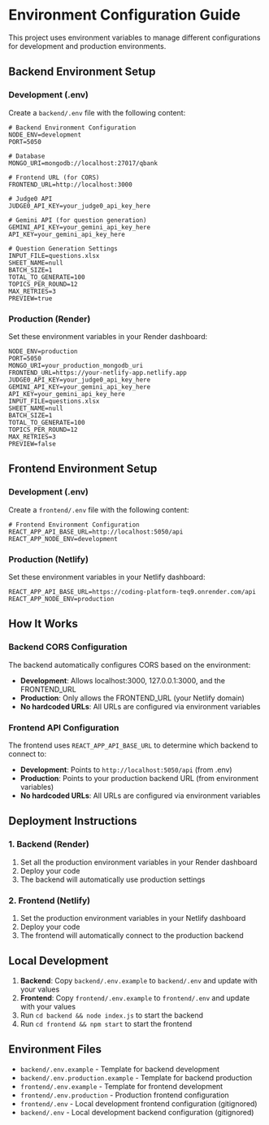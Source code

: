 # Environment Configuration Guide

This project uses environment variables to manage different configurations for development and production environments.

## Backend Environment Setup

### Development (.env)
Create a `backend/.env` file with the following content:

```env
# Backend Environment Configuration
NODE_ENV=development
PORT=5050

# Database
MONGO_URI=mongodb://localhost:27017/qbank

# Frontend URL (for CORS)
FRONTEND_URL=http://localhost:3000

# Judge0 API
JUDGE0_API_KEY=your_judge0_api_key_here

# Gemini API (for question generation)
GEMINI_API_KEY=your_gemini_api_key_here
API_KEY=your_gemini_api_key_here

# Question Generation Settings
INPUT_FILE=questions.xlsx
SHEET_NAME=null
BATCH_SIZE=1
TOTAL_TO_GENERATE=100
TOPICS_PER_ROUND=12
MAX_RETRIES=3
PREVIEW=true
```

### Production (Render)
Set these environment variables in your Render dashboard:

```env
NODE_ENV=production
PORT=5050
MONGO_URI=your_production_mongodb_uri
FRONTEND_URL=https://your-netlify-app.netlify.app
JUDGE0_API_KEY=your_judge0_api_key_here
GEMINI_API_KEY=your_gemini_api_key_here
API_KEY=your_gemini_api_key_here
INPUT_FILE=questions.xlsx
SHEET_NAME=null
BATCH_SIZE=1
TOTAL_TO_GENERATE=100
TOPICS_PER_ROUND=12
MAX_RETRIES=3
PREVIEW=false
```

## Frontend Environment Setup

### Development (.env)
Create a `frontend/.env` file with the following content:

```env
# Frontend Environment Configuration
REACT_APP_API_BASE_URL=http://localhost:5050/api
REACT_APP_NODE_ENV=development
```

### Production (Netlify)
Set these environment variables in your Netlify dashboard:

```env
REACT_APP_API_BASE_URL=https://coding-platform-teq9.onrender.com/api
REACT_APP_NODE_ENV=production
```

## How It Works

### Backend CORS Configuration
The backend automatically configures CORS based on the environment:
- **Development**: Allows localhost:3000, 127.0.0.1:3000, and the FRONTEND_URL
- **Production**: Only allows the FRONTEND_URL (your Netlify domain)
- **No hardcoded URLs**: All URLs are configured via environment variables

### Frontend API Configuration
The frontend uses `REACT_APP_API_BASE_URL` to determine which backend to connect to:
- **Development**: Points to `http://localhost:5050/api` (from .env)
- **Production**: Points to your production backend URL (from environment variables)
- **No hardcoded URLs**: All URLs are configured via environment variables

## Deployment Instructions

### 1. Backend (Render)
1. Set all the production environment variables in your Render dashboard
2. Deploy your code
3. The backend will automatically use production settings

### 2. Frontend (Netlify)
1. Set the production environment variables in your Netlify dashboard
2. Deploy your code
3. The frontend will automatically connect to the production backend

## Local Development

1. **Backend**: Copy `backend/.env.example` to `backend/.env` and update with your values
2. **Frontend**: Copy `frontend/.env.example` to `frontend/.env` and update with your values
3. Run `cd backend && node index.js` to start the backend
4. Run `cd frontend && npm start` to start the frontend

## Environment Files

- `backend/.env.example` - Template for backend development
- `backend/.env.production.example` - Template for backend production
- `frontend/.env.example` - Template for frontend development
- `frontend/.env.production` - Production frontend configuration
- `frontend/.env` - Local development frontend configuration (gitignored)
- `backend/.env` - Local development backend configuration (gitignored)
